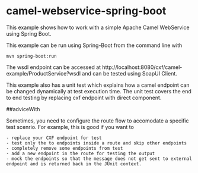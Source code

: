 # camel-webservice-spring-boot
This example shows how to work with a simple Apache Camel WebService using Spring Boot.


This example can be run using Spring-Boot from the command line with 

    mvn spring-boot:run
    
The wsdl endpoint can be accessed at http://localhost:8080/cxf/camel-example/ProductService?wsdl and can be tested using SoapUI Client.

This example also has a unit test which explains how a camel endpoint can be changed dynamically at test execution time. The unit test covers the end to end testing by replacing cxf endpoint with direct component.

##adviceWith

Sometimes, you need to configure the route flow to accomodate a specific test scenrio. For example, this is good if you want to 

    - replace your CXF endpoint for test
    - test only the to endpoints inside a route and skip other endpoints
    - completely remove some endpoints from test
    - add a new endpoint in the route for testing the output
    - mock the endpoints so that the message does not get sent to external endpoint and is returned back in the JUnit context.
    
 
